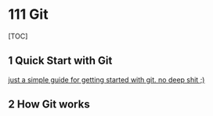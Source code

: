 
# 111 Git

[TOC]

## 1 Quick Start with Git

[just a simple guide for getting started with git. no deep shit ;)](https://rogerdudler.github.io/git-guide/index.html)

## 2 How Git works

